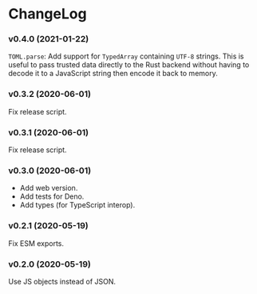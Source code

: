 # ChangeLog

### v0.4.0 (2021-01-22)

`TOML.parse`: Add support for `TypedArray` containing `UTF-8` strings. This is
useful to pass trusted data directly to the Rust backend without having to
decode it to a JavaScript string then encode it back to memory.

### v0.3.2 (2020-06-01)

Fix release script.

### v0.3.1 (2020-06-01)

Fix release script.

### v0.3.0 (2020-06-01)

- Add web version.
- Add tests for Deno.
- Add types (for TypeScript interop).

### v0.2.1 (2020-05-19)

Fix ESM exports.

### v0.2.0 (2020-05-19)

Use JS objects instead of JSON.
